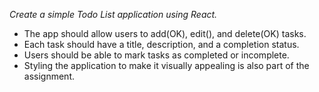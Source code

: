 _Create a simple Todo List application using React._

- The app should allow users to add(OK), edit(), and delete(OK) tasks.
- Each task should have a title, description, and a completion status.
- Users should be able to mark tasks as completed or incomplete.
- Styling the application to make it visually appealing is also part of the assignment.
